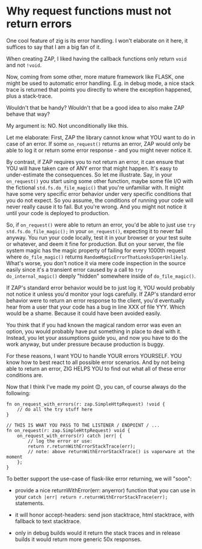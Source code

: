 # Why request functions must not return errors

One cool feature of zig is its error handling. I won't elaborate on it here, it
suffices to say that I am a big fan of it.

When creating ZAP, I liked having the callback functions only return `void` and
not `!void`.

Now, coming from some other, more mature framework like FLASK, one might be used
to automatic error handling. E.g. in debug mode, a nice stack trace is returned
that points you directly to where the exception happened, plus a stack-trace.

Wouldn't that be handy? Wouldn't that be a good idea to also make ZAP behave
that way?

My argument is: NO. Not unconditionally like this.

Let me elaborate: First, ZAP the library cannot know what YOU want to do in case
of an error. If some `on_request()` returns an error, ZAP would only be able to
log it or return some error response - and you might never notice it.

By contrast, if ZAP requires you to not return an error, it can ensure that YOU
will have taken care of ANY error that might happen. It's easy to under-estimate
the consequences. So let me illustrate. Say, in your `on_request()` you start
using some other function, maybe some file I/O with the fictional
`std.fs.do_file_magic()` that you're unfamiliar with. It might have some very
specific error behavior under very specific conditions that you do not expect.
So you assume, the conditions of running your code will never really cause it to
fail. But you're wrong. And you might not notice it until your code is deployed
to production.

So, if `on_request()` were able to return an error, you'd be able to just use
`try std.fs.do_file_magic();` in your `on_request()`, expecting it to never fail
anyway. You run your code locally, test it in your browser or your test suite or
whatever, and deem it fine for production. But on your server, the file system
magic has the magic property of failing for every 1000th request where
`do_file_magic()` returns `RandomMagicErrorThatLooksSuperUnlikely`. What's
worse, you don't notice it via mere code inspection in the source easily since
it's a transient error caused by a call to `try do_internal_magic()` deeply
"hidden" somewhere inside of `do_file_magic()`.

If ZAP's standard error behavior would be to just log it, YOU would probably not
notice it unless you'd monitor your logs carefully. If ZAP's standard error
behavior were to return an error response to the client, you'd eventually hear
from a user that your code has a bug in line XXX of file YYY. Which would be a
shame. Because it could have been avoided easily.

You think that if you had known the magical random error was even an option, you
would probably have put something in place to deal with it. Instead, you let
your assumptions guide you, and now you have to do the work anyway, but under
pressure because production is buggy.

For these reasons, I want YOU to handle YOUR errors YOURSELF. YOU know how to
best react to all possible error scenarios. And by not being able to return an
error, ZIG HELPS YOU to find out what all of these error conditions are.

Now that I think I've made my point 😊, you can, of course always do the
following:

```zig
fn on_request_with_errors(r: zap.SimpleHttpRequest) !void {
    // do all the try stuff here
}
```

```zig
// THIS IS WHAT YOU PASS TO THE LISTENER / ENDPOINT / ...
fn on_request(r: zap.SimpleHttpRequest) void {
    on_request_with_errors(r) catch |err| {
        // log the error or use:
        return r.returnWithErrorStackTrace(err);
        // note: above returnWithErrorStackTrace() is vaporware at the moment
    };
}
```

To better support the use-case of flask-like error returning, we will "soon":

- provide a nice returnWithError(err: anyerror) function that you can use
  in your `catch |err| return r.returnWithErrorStackTrace(err);` statements.

- it will honor accept-headers: send json stacktrace, html stacktrace, with
  fallback to text stacktrace.

- only in debug builds would it return the stack traces and in release builds it
  would return more generic 50x responses.
